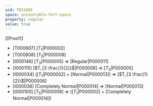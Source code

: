 ```yaml
---
uid: T021898
space: uncountable-fort-space
property: regular
value: true
---
```

[[Proof]]

* [T000607] [$T_1$|P000002]
* [T000608] [$T_5$|P000008]
* [I000146] [$T_3$|P000005] => [Regular|P000011]
* [I000115] [$T_{3 \frac{1}{2}}$|P000006] => [$T_3$|P000005]
* [I000034] ([$T_1$|P000002] + [Normal|P000013]) => [$T_{3 \frac{1}{2}}$|P000006]
* [I000036] [Completely Normal|P000014] => [Normal|P000013]
* [I000100] [$T_5$|P000008] => ([$T_1$|P000002] + [Completely Normal|P000014])

